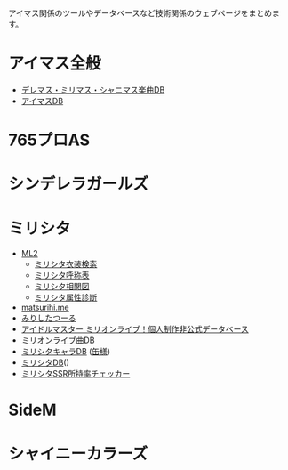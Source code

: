 アイマス関係のツールやデータベースなど技術関係のウェブページをまとめます。

# アイマス全般
* [デレマス・ミリマス・シャニマス楽曲DB](https://fujiwarahaji.me/)
* [アイマスDB](http://imas-db.jp/)

# 765プロAS

# シンデレラガールズ

# ミリシタ
* [ML2](https://submeganep.github.io/)
   * [ミリシタ衣装検索](https://submeganep.github.io/costume/)
   * [ミリシタ呼称表](https://submeganep.github.io/koshou/)
   * [ミリシタ相関図](https://submeganep.github.io/relations/)
   * [ミリシタ属性診断](https://submeganep.github.io/attribute/)
* [matsurihi.me](https://www.matsurihi.me/)
* [みりしたつーる](https://megmeg.work/mltd/)
* [アイドルマスター ミリオンライブ！個人制作非公式データベース](https://docs.google.com/spreadsheets/d/1a4O6sCaZMzTliRcSXCCULf_r3C8unuWWRD7xEwk2H8U/edit#gid=1383989789)
* [ミリオンライブ曲DB](https://imasdb.sakaki333.com/)
* [ミリシタキャラDB](http://mirishitadb.php.xdomain.jp/db/) ([缶様](https://twitter.com/mirishitamvp))
* [ミリシタDB](https://imas.gamedbs.jp/mlth/)([]())
* [ミリシタSSR所持率チェッカー](https://mistik.xtr.jp/ml_ssr/)

# SideM

# シャイニーカラーズ
